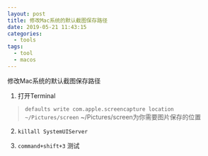 ```yaml
---
layout: post
title: 修改Mac系统的默认截图保存路径
date: 2019-05-21 11:43:15
categories:
  - tools
tags:
  - tool
  - macos
---
```

修改Mac系统的默认截图保存路径
<!-- more -->
1. 打开Terminal
> `defaults write com.apple.screencapture location ~/Pictures/screen` ~/Pictures/screen为你需要图片保存的位置

2. `killall SystemUIServer`

3. `command+shift+3` 测试

